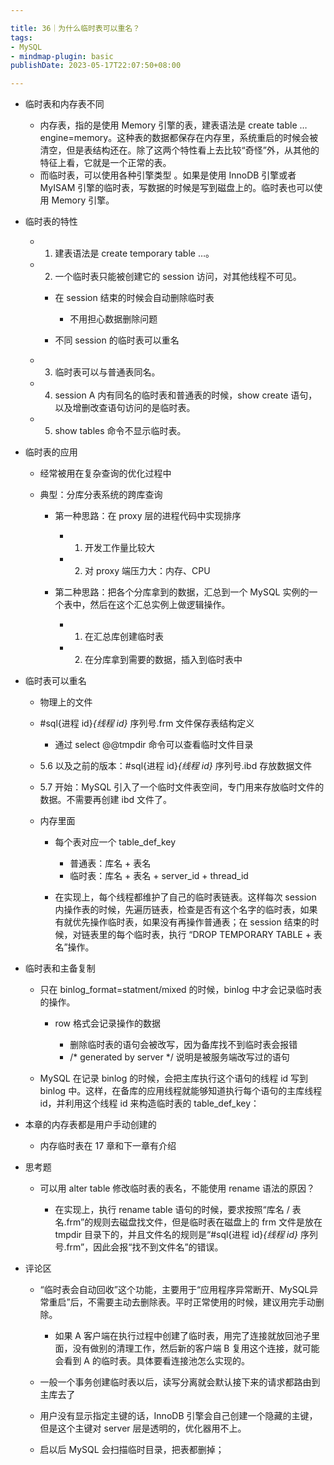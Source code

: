 ```yaml
---

title: 36｜为什么临时表可以重名？
tags:
- MySQL
- mindmap-plugin: basic
publishDate: 2023-05-17T22:07:50+08:00

---
```


- 临时表和内存表不同

  - 内存表，指的是使用 Memory 引擎的表，建表语法是 create table … engine=memory。这种表的数据都保存在内存里，系统重启的时候会被清空，但是表结构还在。除了这两个特性看上去比较“奇怪”外，从其他的特征上看，它就是一个正常的表。
  - 而临时表，可以使用各种引擎类型 。如果是使用 InnoDB 引擎或者 MyISAM 引擎的临时表，写数据的时候是写到磁盘上的。临时表也可以使用 Memory 引擎。

- 临时表的特性

  - 1. 建表语法是 create temporary table …。
  - 2. 一个临时表只能被创建它的 session 访问，对其他线程不可见。

    - 在 session 结束的时候会自动删除临时表

      - 不用担心数据删除问题

    - 不同 session 的临时表可以重名

  - 3. 临时表可以与普通表同名。
  - 4. session A 内有同名的临时表和普通表的时候，show create 语句，以及增删改查语句访问的是临时表。
  - 5. show tables 命令不显示临时表。

- 临时表的应用

  - 经常被用在复杂查询的优化过程中
  - 典型：分库分表系统的跨库查询

    - 第一种思路：在 proxy 层的进程代码中实现排序

      - 1. 开发工作量比较大
      - 2. 对 proxy 端压力大：内存、CPU

    - 第二种思路：把各个分库拿到的数据，汇总到一个 MySQL 实例的一个表中，然后在这个汇总实例上做逻辑操作。

      - 1. 在汇总库创建临时表
      - 2. 在分库拿到需要的数据，插入到临时表中

- 临时表可以重名

  - 物理上的文件

  - #sql{进程 id}_{线程 id}_ 序列号.frm 文件保存表结构定义

    - 通过 select @@tmpdir 命令可以查看临时文件目录

  - 5.6 以及之前的版本：#sql{进程 id}_{线程 id}_ 序列号.ibd 存放数据文件
  - 5.7 开始：MySQL 引入了一个临时文件表空间，专门用来存放临时文件的数据。不需要再创建 ibd 文件了。

  - 内存里面

    - 每个表对应一个 table_def_key

      - 普通表：库名 + 表名
      - 临时表：库名 + 表名 + server_id + thread_id

    - 在实现上，每个线程都维护了自己的临时表链表。这样每次 session 内操作表的时候，先遍历链表，检查是否有这个名字的临时表，如果有就优先操作临时表，如果没有再操作普通表；在 session 结束的时候，对链表里的每个临时表，执行 “DROP TEMPORARY TABLE + 表名”操作。

- 临时表和主备复制

  - 只在 binlog_format=statment/mixed 的时候，binlog 中才会记录临时表的操作。

    - row 格式会记录操作的数据

      - 删除临时表的语句会被改写，因为备库找不到临时表会报错
      - /* generated by server */ 说明是被服务端改写过的语句

  - MySQL 在记录 binlog 的时候，会把主库执行这个语句的线程 id 写到 binlog 中。这样，在备库的应用线程就能够知道执行每个语句的主库线程 id，并利用这个线程 id 来构造临时表的 table_def_key：

- 本章的内存表都是用户手动创建的

  - 内存临时表在 17 章和下一章有介绍

- 思考题

  - 可以用 alter table 修改临时表的表名，不能使用 rename 语法的原因？

    - 在实现上，执行 rename table 语句的时候，要求按照“库名 / 表名.frm”的规则去磁盘找文件，但是临时表在磁盘上的 frm 文件是放在 tmpdir 目录下的，并且文件名的规则是“#sql{进程 id}_{线程 id}_ 序列号.frm”，因此会报“找不到文件名”的错误。

- 评论区

  - “临时表会自动回收”这个功能，主要用于“应用程序异常断开、MySQL异常重启”后，不需要主动去删除表。平时正常使用的时候，建议用完手动删除。

    - 如果 A 客户端在执行过程中创建了临时表，用完了连接就放回池子里面，没有做别的清理工作，然后新的客户端 B 复用这个连接，就可能会看到 A 的临时表。具体要看连接池怎么实现的。

  - 一般一个事务创建临时表以后，读写分离就会默认接下来的请求都路由到主库去了
  - 用户没有显示指定主键的话，InnoDB 引擎会自己创建一个隐藏的主键，但是这个主键对 server 层是透明的，优化器用不上。
  - 启以后 MySQL 会扫描临时目录，把表都删掉；
